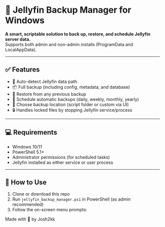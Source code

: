 # 🎥 Jellyfin Backup Manager for Windows

**A smart, scriptable solution to back up, restore, and schedule Jellyfin server data.**  
Supports both admin and non-admin installs (ProgramData and LocalAppData).

---

## ✅ Features

- 🧠 Auto-detect Jellyfin data path
- 📦 Full backup (including config, metadata, and database)
- 🔄 Restore from any previous backup
- 📅 Schedule automatic backups (daily, weekly, monthly, yearly)
- 📂 Choose backup location (script folder or custom via UI)
- 🔒 Handles locked files by stopping Jellyfin service/process

---

## 💻 Requirements

- Windows 10/11
- PowerShell 5.1+
- Administrator permissions (for scheduled tasks)
- Jellyfin installed as either service or user process

---

## 🚀 How to Use

1. Clone or download this repo
2. Run `jellyfin_backup_manager.ps1` in PowerShell (as admin recommended)
3. Follow the on-screen menu prompts:


Made with 💙 by Josh2kk
